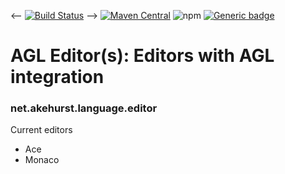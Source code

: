 <--
[![Build Status](https://travis-ci.org/dhakehurst/net.akehurst.language.editor.svg?branch=master)](https://travisci.org/dhakehurst/net.akehurst.language.editor)
-->
[![Maven Central](https://maven-badges.herokuapp.com/maven-central/net.akehurst.language.editor/agl-editor-common/badge.svg?gav=true)](https://maven-badges.herokuapp.com/maven-central/net.akehurst.language.editor/agl-editor-common)
![npm](https://img.shields.io/npm/v/net.akehurst.language.editor-agl-editor-ace)
[![Generic badge](https://img.shields.io/badge/Kotlin-1.5.30--RC-green)](https://kotlinlang.org/)

# AGL Editor(s): Editors with AGL integration
### net.akehurst.language.editor

Current editors
- Ace
- Monaco
